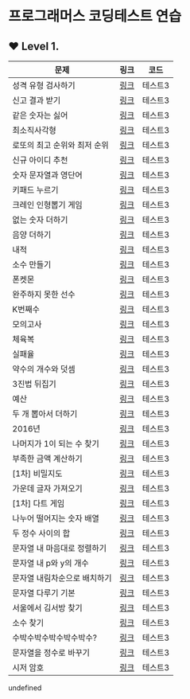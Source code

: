 # 프로그래머스 코딩테스트 연습


## ❤ Level 1.

|문제|링크|코드|
|------|---|---|
|성격 유형 검사하기|[링크](https://school.programmers.co.kr/learn/courses/30/lessons/118666)|테스트3|
|신고 결과 받기|[링크](https://school.programmers.co.kr/learn/courses/30/lessons/92334)|테스트3|
|같은 숫자는 싫어|[링크](https://school.programmers.co.kr/learn/courses/30/lessons/12906)|테스트3|
|최소직사각형|[링크](https://school.programmers.co.kr/learn/courses/30/lessons/86491)|테스트3|
|로또의 최고 순위와 최저 순위|[링크](https://school.programmers.co.kr/learn/courses/30/lessons/77484)|테스트3|
|신규 아이디 추천|[링크](https://school.programmers.co.kr/learn/courses/30/lessons/72410)|테스트3|
|숫자 문자열과 영단어|[링크](https://school.programmers.co.kr/learn/courses/30/lessons/81301)|테스트3|
|키패드 누르기|[링크](https://school.programmers.co.kr/learn/courses/30/lessons/67256)|테스트3|
|크레인 인형뽑기 게임|[링크](https://school.programmers.co.kr/learn/courses/30/lessons/64061)|테스트3|
|없는 숫자 더하기|[링크](https://school.programmers.co.kr/learn/courses/30/lessons/86051)|테스트3|
|음양 더하기|[링크](https://school.programmers.co.kr/learn/courses/30/lessons/76501)|테스트3|
|내적|[링크](https://school.programmers.co.kr/learn/courses/30/lessons/70128)|테스트3|
|소수 만들기|[링크](https://school.programmers.co.kr/learn/courses/30/lessons/12977)|테스트3|
|폰켓몬|[링크](https://school.programmers.co.kr/learn/courses/30/lessons/1845)|테스트3|
|완주하지 못한 선수|[링크](https://school.programmers.co.kr/learn/courses/30/lessons/42576)|테스트3|
|K번째수|[링크](https://school.programmers.co.kr/learn/courses/30/lessons/42748)|테스트3|
|모의고사|[링크](https://school.programmers.co.kr/learn/courses/30/lessons/42840)|테스트3|
|체육복|[링크](https://school.programmers.co.kr/learn/courses/30/lessons/42862)|테스트3|
|실패율|[링크](https://school.programmers.co.kr/learn/courses/30/lessons/42889)|테스트3|
|약수의 개수와 덧셈|[링크](https://school.programmers.co.kr/learn/courses/30/lessons/77884)|테스트3|
|3진법 뒤집기|[링크](https://school.programmers.co.kr/learn/courses/30/lessons/68935)|테스트3|
|예산|[링크](https://school.programmers.co.kr/learn/courses/30/lessons/)|테스트3|
|두 개 뽑아서 더하기|[링크](https://school.programmers.co.kr/learn/courses/30/lessons/)|테스트3|
|2016년|[링크](https://school.programmers.co.kr/learn/courses/30/lessons/)|테스트3|
|나머지가 1이 되는 수 찾기|[링크](https://school.programmers.co.kr/learn/courses/30/lessons/)|테스트3|
|부족한 금액 계산하기|[링크](https://school.programmers.co.kr/learn/courses/30/lessons/)|테스트3|
|[1차] 비밀지도|[링크](https://school.programmers.co.kr/learn/courses/30/lessons/)|테스트3|
|가운데 글자 가져오기|[링크](https://school.programmers.co.kr/learn/courses/30/lessons/)|테스트3|
|[1차] 다트 게임|[링크](https://school.programmers.co.kr/learn/courses/30/lessons/)|테스트3|
|나누어 떨어지는 숫자 배열|[링크](https://school.programmers.co.kr/learn/courses/30/lessons/)|테스트3|
|두 정수 사이의 합|[링크](https://school.programmers.co.kr/learn/courses/30/lessons/)|테스트3|
|문자열 내 마음대로 정렬하기|[링크](https://school.programmers.co.kr/learn/courses/30/lessons/)|테스트3|
|문자열 내 p와 y의 개수|[링크](https://school.programmers.co.kr/learn/courses/30/lessons/)|테스트3|
|문자열 내림차순으로 배치하기|[링크](https://school.programmers.co.kr/learn/courses/30/lessons/)|테스트3|
|문자열 다루기 기본|[링크](https://school.programmers.co.kr/learn/courses/30/lessons/)|테스트3|
|서울에서 김서방 찾기|[링크](https://school.programmers.co.kr/learn/courses/30/lessons/)|테스트3|
|소수 찾기|[링크](https://school.programmers.co.kr/learn/courses/30/lessons/)|테스트3|
|수박수박수박수박수박수?|[링크](https://school.programmers.co.kr/learn/courses/30/lessons/)|테스트3|
|문자열을 정수로 바꾸기|[링크](https://school.programmers.co.kr/learn/courses/30/lessons/)|테스트3|
|시저 암호|[링크](https://school.programmers.co.kr/learn/courses/30/lessons/)|테스트3|



undefined